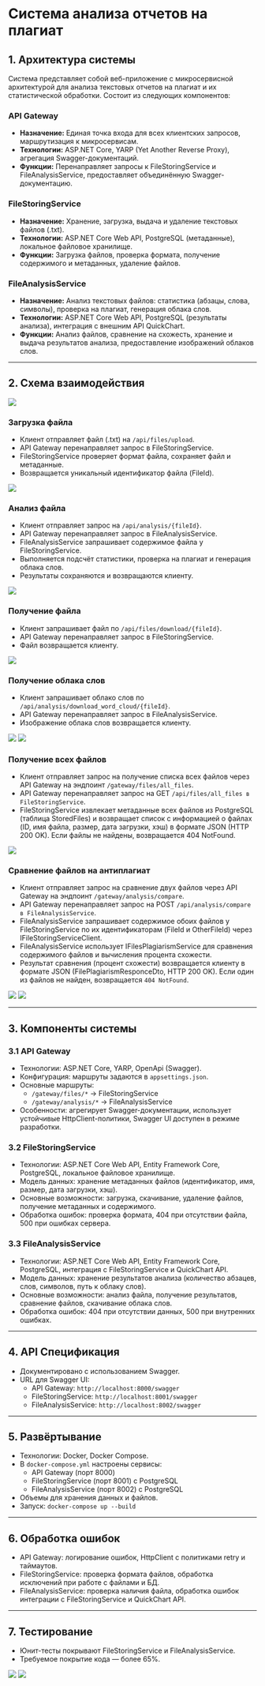 # Система анализа отчетов на плагиат

## 1. Архитектура системы

Система представляет собой веб-приложение с микросервисной архитектурой для анализа текстовых отчетов на плагиат и их статистической обработки. Состоит из следующих компонентов:

### API Gateway

-   **Назначение:** Единая точка входа для всех клиентских запросов, маршрутизация к микросервисам.
-   **Технологии:** ASP.NET Core, YARP (Yet Another Reverse Proxy), агрегация Swagger-документаций.
-   **Функции:** Перенаправляет запросы к FileStoringService и FileAnalysisService, предоставляет объединённую Swagger-документацию.

### FileStoringService

-   **Назначение:** Хранение, загрузка, выдача и удаление текстовых файлов (.txt).
-   **Технологии:** ASP.NET Core Web API, PostgreSQL (метаданные), локальное файловое хранилище.
-   **Функции:** Загрузка файлов, проверка формата, получение содержимого и метаданных, удаление файлов.

### FileAnalysisService

-   **Назначение:** Анализ текстовых файлов: статистика (абзацы, слова, символы), проверка на плагиат, генерация облака слов.
-   **Технологии:** ASP.NET Core Web API, PostgreSQL (результаты анализа), интеграция с внешним API QuickChart.
-   **Функции:** Анализ файлов, сравнение на схожесть, хранение и выдача результатов анализа, предоставление изображений облаков слов.

---

## 2. Схема взаимодействия

![](Images/img1.png)

### Загрузка файла

-   Клиент отправляет файл (.txt) на `/api/files/upload`.
-   API Gateway перенаправляет запрос в FileStoringService.
-   FileStoringService проверяет формат файла, сохраняет файл и метаданные.
-   Возвращается уникальный идентификатор файла (FileId).

![](Images/img2.png)

### Анализ файла

-   Клиент отправляет запрос на `/api/analysis/{fileId}`.
-   API Gateway перенаправляет запрос в FileAnalysisService.
-   FileAnalysisService запрашивает содержимое файла у FileStoringService.
-   Выполняется подсчёт статистики, проверка на плагиат и генерация облака слов.
-   Результаты сохраняются и возвращаются клиенту.

![](Images/img3.png)

### Получение файла

-   Клиент запрашивает файл по `/api/files/download/{fileId}`.
-   API Gateway перенаправляет запрос в FileStoringService.
-   Файл возвращается клиенту.

![](Images/img4.png)

### Получение облака слов

-   Клиент запрашивает облако слов по `/api/analysis/download_word_cloud/{fileId}`.
-   API Gateway перенаправляет запрос в FileAnalysisService.
-   Изображение облака слов возвращается клиенту.

![](Images/img5.png)
![](Images/img7.png)

### Получение всех файлов

-   Клиент отправляет запрос на получение списка всех файлов через API Gateway на эндпоинт `/gateway/files/all_files`.
-   API Gateway перенаправляет запрос на GET `/api/files/all_files в FileStoringService`.
-   FileStoringService извлекает метаданные всех файлов из PostgreSQL (таблица StoredFiles) и возвращает список с информацией о файлах (ID, имя файла, размер, дата загрузки, хэш) в формате JSON (HTTP 200 OK). Если файлы не найдены, возвращается 404 NotFound.

![](Images/img6.png)

### Сравнение файлов на антиплагиат

-   Клиент отправляет запрос на сравнение двух файлов через API Gateway на эндпоинт `/gateway/analysis/compare`.
-   API Gateway перенаправляет запрос на POST `/api/analysis/compare в FileAnalysisService`.
-   FileAnalysisService запрашивает содержимое обоих файлов у FileStoringService по их идентификаторам (FileId и OtherFileId) через IFileStoringServiceClient.
-   FileAnalysisService использует IFilesPlagiarismService для сравнения содержимого файлов и вычисления процента схожести.
-   Результат сравнения (процент схожести) возвращается клиенту в формате JSON (FilePlagiarismResponceDto, HTTP 200 OK). Если один из файлов не найден, возвращается `404 NotFound`.

![](Images/img10.png)
![](Images/img11.png)

---

## 3. Компоненты системы

### 3.1 API Gateway

-   Технологии: ASP.NET Core, YARP, OpenApi (Swagger).
-   Конфигурация: маршруты задаются в `appsettings.json`.
-   Основные маршруты:
    -   `/gateway/files/*` → FileStoringService
    -   `/gateway/analysis/*` → FileAnalysisService
-   Особенности: агрегирует Swagger-документации, использует устойчивые HttpClient-политики, Swagger UI доступен в режиме разработки.

### 3.2 FileStoringService

-   Технологии: ASP.NET Core Web API, Entity Framework Core, PostgreSQL, локальное файловое хранилище.
-   Модель данных: хранение метаданных файлов (идентификатор, имя, размер, дата загрузки, хэш).
-   Основные возможности: загрузка, скачивание, удаление файлов, получение метаданных и содержимого.
-   Обработка ошибок: проверка формата, 404 при отсутствии файла, 500 при ошибках сервера.

### 3.3 FileAnalysisService

-   Технологии: ASP.NET Core Web API, Entity Framework Core, PostgreSQL, интеграция с FileStoringService и QuickChart API.
-   Модель данных: хранение результатов анализа (количество абзацев, слов, символов, путь к облаку слов).
-   Основные возможности: анализ файла, получение результатов, сравнение файлов, скачивание облака слов.
-   Обработка ошибок: 404 при отсутствии данных, 500 при внутренних ошибках.

---

## 4. API Спецификация

-   Документировано с использованием Swagger.
-   URL для Swagger UI:
    -   API Gateway: `http://localhost:8000/swagger`
    -   FileStoringService: `http://localhost:8001/swagger`
    -   FileAnalysisService: `http://localhost:8002/swagger`

---

## 5. Развёртывание

-   Технологии: Docker, Docker Compose.
-   В `docker-compose.yml` настроены сервисы:
    -   API Gateway (порт 8000)
    -   FileStoringService (порт 8001) с PostgreSQL
    -   FileAnalysisService (порт 8002) с PostgreSQL
-   Объемы для хранения данных и файлов.
-   Запуск: `docker-compose up --build`

---

## 6. Обработка ошибок

-   API Gateway: логирование ошибок, HttpClient с политиками retry и таймаутов.
-   FileStoringService: проверка формата файлов, обработка исключений при работе с файлами и БД.
-   FileAnalysisService: проверка наличия файла, обработка ошибок интеграции с FileStoringService и QuickChart API.

---

## 7. Тестирование

-   Юнит-тесты покрывают FileStoringService и FileAnalysisService.
-   Требуемое покрытие кода — более 65%.

![](Images/img8.png)
![](Images/img9.png)
